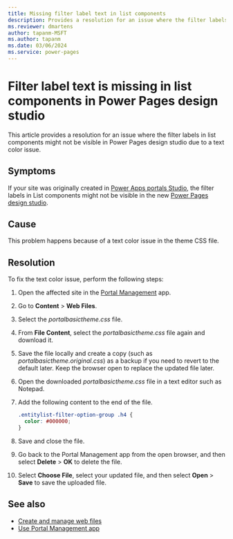 ```yaml
---
title: Missing filter label text in list components
description: Provides a resolution for an issue where the filter labels in list components might not be visible in Power Pages design studio due to a text color issue.
ms.reviewer: dmartens
author: tapanm-MSFT
ms.author: tapanm
ms.date: 03/06/2024
ms.service: power-pages
---
```

# Filter label text is missing in list components in Power Pages design studio

This article provides a resolution for an issue where the filter labels in list components might not be visible in Power Pages design studio due to a text color issue.

## Symptoms

If your site was originally created in [Power Apps portals Studio](/power-pages/configure/design-build-overview), the filter labels in List components might not be visible in the new [Power Pages design studio](/power-pages/getting-started/use-design-studio).

## Cause

This problem happens because of a text color issue in the theme CSS file.

## Resolution

To fix the text color issue, perform the following steps:

1. Open the affected site in the [Portal Management](/power-pages/configure/portal-management-app) app.
1. Go to **Content** > **Web Files**.
1. Select the *portalbasictheme.css* file.
1. From **File Content**, select the *portalbasictheme.css* file again and download it.
1. Save the file locally and create a copy (such as *portalbasictheme.original.css*) as a backup if you need to revert to the default later. Keep the browser open to replace the updated file later.
1. Open the downloaded *portalbasictheme.css* file in a text editor such as Notepad.
1. Add the following content to the end of the file.

    ```css
    .entitylist-filter-option-group .h4 {
      color: #000000;
    }
    ```

1. Save and close the file.
1. Go back to the Portal Management app from the open browser, and then select **Delete** > **OK** to delete the file.
1. Select **Choose File**, select your updated file, and then select **Open** > **Save** to save the uploaded file.

## See also

- [Create and manage web files](/power-pages/configure/web-files)
- [Use Portal Management app](/power-pages/configure/portal-management-app)
